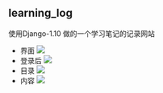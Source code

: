## learning_log
使用Django-1.10 做的一个学习笔记的记录网站
- 界面
![](https://github.com/CAgAG/learning_log/tree/master/images/界面.jpg)
- 登录后
![](https://github.com/CAgAG/learning_log/tree/master/images/登录.jpg)
- 目录
![](https://github.com/CAgAG/learning_log/tree/master/images/主题.jpg)
- 内容
![](https://github.com/CAgAG/learning_log/tree/master/images/内容.jpg)

